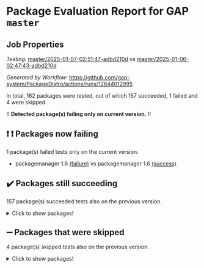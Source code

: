 # Package Evaluation Report for GAP `master`

## Job Properties

*Testing:* [master/2025-01-07-02:51:47-adbd210d](https://github.com/gap-system/PackageDistro/blob/data/reports/master/2025-01-07-02:51:47-adbd210d) vs [master/2025-01-06-02:47:43-adbd210d](https://github.com/gap-system/PackageDistro/blob/data/reports/master/2025-01-06-02:47:43-adbd210d)

*Generated by Workflow:* https://github.com/gap-system/PackageDistro/actions/runs/12644012995

In total, 162 packages were tested, out of which 157 succeeded, 1 failed and 4 were skipped.

:bangbang: **Detected package(s) failing only on current version.** :bangbang:

## :exclamation: :exclamation: Packages now failing

1 package(s) failed tests only on the current version.
- packagemanager 1.6 [(failure)](https://github.com/gap-system/PackageDistro/actions/runs/12644012995/job/35231362915) vs packagemanager 1.6 [(success)](https://github.com/gap-system/PackageDistro/actions/runs/12625368006/job/35177213725)

## :heavy_check_mark: Packages still succeeding

157 package(s) succeeded tests also on the previous version.
<details><summary>Click to show packages!</summary>

- 4ti2interface 2024.11-01 [(success)](https://github.com/gap-system/PackageDistro/actions/runs/12644012995/job/35231335187)
- ace 5.6.2 [(success)](https://github.com/gap-system/PackageDistro/actions/runs/12644012995/job/35231335431)
- aclib 1.3.2 [(success)](https://github.com/gap-system/PackageDistro/actions/runs/12644012995/job/35231335629)
- agt 0.3.1 [(success)](https://github.com/gap-system/PackageDistro/actions/runs/12644012995/job/35231335835)
- alnuth 3.2.1 [(success)](https://github.com/gap-system/PackageDistro/actions/runs/12644012995/job/35231336052)
- anupq 3.3.1 [(success)](https://github.com/gap-system/PackageDistro/actions/runs/12644012995/job/35231336264)
- atlasrep 2.1.9 [(success)](https://github.com/gap-system/PackageDistro/actions/runs/12644012995/job/35231336525)
- autodoc 2023.06.19 [(success)](https://github.com/gap-system/PackageDistro/actions/runs/12644012995/job/35231336705)
- automata 1.16 [(success)](https://github.com/gap-system/PackageDistro/actions/runs/12644012995/job/35231341037)
- automgrp 1.3.2 [(success)](https://github.com/gap-system/PackageDistro/actions/runs/12644012995/job/35231341518)
- autpgrp 1.11 [(success)](https://github.com/gap-system/PackageDistro/actions/runs/12644012995/job/35231341880)
- cap 2025.01-01 [(success)](https://github.com/gap-system/PackageDistro/actions/runs/12644012995/job/35231343374)
- caratinterface 2.3.7 [(success)](https://github.com/gap-system/PackageDistro/actions/runs/12644012995/job/35231345099)
- cddinterface 2024.09.02 [(success)](https://github.com/gap-system/PackageDistro/actions/runs/12644012995/job/35231345453)
- circle 1.6.6 [(success)](https://github.com/gap-system/PackageDistro/actions/runs/12644012995/job/35231345672)
- classicpres 1.22 [(success)](https://github.com/gap-system/PackageDistro/actions/runs/12644012995/job/35231345928)
- cohomolo 1.6.11 [(success)](https://github.com/gap-system/PackageDistro/actions/runs/12644012995/job/35231346131)
- congruence 1.2.7 [(success)](https://github.com/gap-system/PackageDistro/actions/runs/12644012995/job/35231346356)
- corefreesub 0.6 [(success)](https://github.com/gap-system/PackageDistro/actions/runs/12644012995/job/35231346581)
- corelg 1.57 [(success)](https://github.com/gap-system/PackageDistro/actions/runs/12644012995/job/35231346819)
- crime 1.6 [(success)](https://github.com/gap-system/PackageDistro/actions/runs/12644012995/job/35231347059)
- crisp 1.4.6 [(success)](https://github.com/gap-system/PackageDistro/actions/runs/12644012995/job/35231347336)
- crypting 0.10.5 [(success)](https://github.com/gap-system/PackageDistro/actions/runs/12644012995/job/35231347556)
- cryst 4.1.27 [(success)](https://github.com/gap-system/PackageDistro/actions/runs/12644012995/job/35231347809)
- crystcat 1.1.10 [(success)](https://github.com/gap-system/PackageDistro/actions/runs/12644012995/job/35231348013)
- ctbllib 1.3.9 [(success)](https://github.com/gap-system/PackageDistro/actions/runs/12644012995/job/35231348221)
- cubefree 1.20 [(success)](https://github.com/gap-system/PackageDistro/actions/runs/12644012995/job/35231348415)
- curlinterface 2.4.0 [(success)](https://github.com/gap-system/PackageDistro/actions/runs/12644012995/job/35231348608)
- cvec 2.8.3 [(success)](https://github.com/gap-system/PackageDistro/actions/runs/12644012995/job/35231348805)
- datastructures 0.3.1 [(success)](https://github.com/gap-system/PackageDistro/actions/runs/12644012995/job/35231349017)
- deepthought 1.0.8 [(success)](https://github.com/gap-system/PackageDistro/actions/runs/12644012995/job/35231349244)
- design 1.8.2 [(success)](https://github.com/gap-system/PackageDistro/actions/runs/12644012995/job/35231349493)
- difsets 2.3.1 [(success)](https://github.com/gap-system/PackageDistro/actions/runs/12644012995/job/35231349677)
- digraphs 1.9.0 [(success)](https://github.com/gap-system/PackageDistro/actions/runs/12644012995/job/35231349888)
- edim 1.3.8 [(success)](https://github.com/gap-system/PackageDistro/actions/runs/12644012995/job/35231350113)
- example 4.4.0 [(success)](https://github.com/gap-system/PackageDistro/actions/runs/12644012995/job/35231350343)
- examplesforhomalg 2023.10-01 [(success)](https://github.com/gap-system/PackageDistro/actions/runs/12644012995/job/35231350542)
- factint 1.6.3 [(success)](https://github.com/gap-system/PackageDistro/actions/runs/12644012995/job/35231350742)
- ferret 1.0.14 [(success)](https://github.com/gap-system/PackageDistro/actions/runs/12644012995/job/35231350960)
- fga 1.5.0 [(success)](https://github.com/gap-system/PackageDistro/actions/runs/12644012995/job/35231351170)
- fining 1.5.6 [(success)](https://github.com/gap-system/PackageDistro/actions/runs/12644012995/job/35231351373)
- float 1.0.5 [(success)](https://github.com/gap-system/PackageDistro/actions/runs/12644012995/job/35231351582)
- format 1.4.4 [(success)](https://github.com/gap-system/PackageDistro/actions/runs/12644012995/job/35231351867)
- forms 1.2.12 [(success)](https://github.com/gap-system/PackageDistro/actions/runs/12644012995/job/35231352065)
- fplsa 1.2.6 [(success)](https://github.com/gap-system/PackageDistro/actions/runs/12644012995/job/35231352255)
- fr 2.4.13 [(success)](https://github.com/gap-system/PackageDistro/actions/runs/12644012995/job/35231352424)
- francy 2.0.3 [(success)](https://github.com/gap-system/PackageDistro/actions/runs/12644012995/job/35231352646)
- fwtree 1.3 [(success)](https://github.com/gap-system/PackageDistro/actions/runs/12644012995/job/35231352856)
- gapdoc 1.6.7 [(success)](https://github.com/gap-system/PackageDistro/actions/runs/12644012995/job/35231353085)
- gauss 2024.11-01 [(success)](https://github.com/gap-system/PackageDistro/actions/runs/12644012995/job/35231353255)
- gaussforhomalg 2024.08-01 [(success)](https://github.com/gap-system/PackageDistro/actions/runs/12644012995/job/35231353442)
- gbnp 1.1.0 [(success)](https://github.com/gap-system/PackageDistro/actions/runs/12644012995/job/35231353653)
- generalizedmorphismsforcap 2024.09-03 [(success)](https://github.com/gap-system/PackageDistro/actions/runs/12644012995/job/35231353818)
- genss 1.6.9 [(success)](https://github.com/gap-system/PackageDistro/actions/runs/12644012995/job/35231353990)
- gradedmodules 2024.12-01 [(success)](https://github.com/gap-system/PackageDistro/actions/runs/12644012995/job/35231354197)
- gradedringforhomalg 2024.07-01 [(success)](https://github.com/gap-system/PackageDistro/actions/runs/12644012995/job/35231354404)
- grape 4.9.2 [(success)](https://github.com/gap-system/PackageDistro/actions/runs/12644012995/job/35231354591)
- groupoids 1.76 [(success)](https://github.com/gap-system/PackageDistro/actions/runs/12644012995/job/35231354768)
- grpconst 2.6.5 [(success)](https://github.com/gap-system/PackageDistro/actions/runs/12644012995/job/35231354943)
- guarana 0.96.3 [(success)](https://github.com/gap-system/PackageDistro/actions/runs/12644012995/job/35231355111)
- guava 3.19 [(success)](https://github.com/gap-system/PackageDistro/actions/runs/12644012995/job/35231355308)
- hap 1.66 [(success)](https://github.com/gap-system/PackageDistro/actions/runs/12644012995/job/35231355468)
- hapcryst 0.1.15 [(success)](https://github.com/gap-system/PackageDistro/actions/runs/12644012995/job/35231355638)
- hecke 1.5.4 [(success)](https://github.com/gap-system/PackageDistro/actions/runs/12644012995/job/35231355815)
- help 4.0 [(success)](https://github.com/gap-system/PackageDistro/actions/runs/12644012995/job/35231355994)
- homalg 2024.01-01 [(success)](https://github.com/gap-system/PackageDistro/actions/runs/12644012995/job/35231356190)
- homalgtocas 2023.11-01 [(success)](https://github.com/gap-system/PackageDistro/actions/runs/12644012995/job/35231356368)
- idrel 2.48 [(success)](https://github.com/gap-system/PackageDistro/actions/runs/12644012995/job/35231356543)
- images 1.3.3 [(success)](https://github.com/gap-system/PackageDistro/actions/runs/12644012995/job/35231356694)
- intpic 0.4.0 [(success)](https://github.com/gap-system/PackageDistro/actions/runs/12644012995/job/35231356835)
- io 4.9.1 [(success)](https://github.com/gap-system/PackageDistro/actions/runs/12644012995/job/35231357013)
- io_forhomalg 2023.02-04 [(success)](https://github.com/gap-system/PackageDistro/actions/runs/12644012995/job/35231357167)
- irredsol 1.4.4 [(success)](https://github.com/gap-system/PackageDistro/actions/runs/12644012995/job/35231357300)
- json 2.2.2 [(success)](https://github.com/gap-system/PackageDistro/actions/runs/12644012995/job/35231357459)
- jupyterkernel 1.5.1 [(success)](https://github.com/gap-system/PackageDistro/actions/runs/12644012995/job/35231357608)
- jupyterviz 1.5.6 [(success)](https://github.com/gap-system/PackageDistro/actions/runs/12644012995/job/35231357771)
- kan 1.37 [(success)](https://github.com/gap-system/PackageDistro/actions/runs/12644012995/job/35231357924)
- kbmag 1.5.11 [(success)](https://github.com/gap-system/PackageDistro/actions/runs/12644012995/job/35231358083)
- laguna 3.9.7 [(success)](https://github.com/gap-system/PackageDistro/actions/runs/12644012995/job/35231358252)
- liealgdb 2.2.1 [(success)](https://github.com/gap-system/PackageDistro/actions/runs/12644012995/job/35231358442)
- liepring 2.9.1 [(success)](https://github.com/gap-system/PackageDistro/actions/runs/12644012995/job/35231358618)
- liering 2.4.2 [(success)](https://github.com/gap-system/PackageDistro/actions/runs/12644012995/job/35231358815)
- linearalgebraforcap 2024.10-01 [(success)](https://github.com/gap-system/PackageDistro/actions/runs/12644012995/job/35231359009)
- lins 0.9 [(success)](https://github.com/gap-system/PackageDistro/actions/runs/12644012995/job/35231359173)
- localizeringforhomalg 2023.10-01 [(success)](https://github.com/gap-system/PackageDistro/actions/runs/12644012995/job/35231359305)
- loops 3.4.4 [(success)](https://github.com/gap-system/PackageDistro/actions/runs/12644012995/job/35231359537)
- lpres 1.1.1 [(success)](https://github.com/gap-system/PackageDistro/actions/runs/12644012995/job/35231359715)
- majoranaalgebras 1.5.2 [(success)](https://github.com/gap-system/PackageDistro/actions/runs/12644012995/job/35231359930)
- mapclass 1.4.6 [(success)](https://github.com/gap-system/PackageDistro/actions/runs/12644012995/job/35231360135)
- matgrp 0.71 [(success)](https://github.com/gap-system/PackageDistro/actions/runs/12644012995/job/35231360339)
- matricesforhomalg 2024.11-02 [(success)](https://github.com/gap-system/PackageDistro/actions/runs/12644012995/job/35231360513)
- modisom 3.0.0 [(success)](https://github.com/gap-system/PackageDistro/actions/runs/12644012995/job/35231360736)
- modulepresentationsforcap 2024.09-02 [(success)](https://github.com/gap-system/PackageDistro/actions/runs/12644012995/job/35231360934)
- modules 2024.12-01 [(success)](https://github.com/gap-system/PackageDistro/actions/runs/12644012995/job/35231361113)
- monoidalcategories 2025.01-02 [(success)](https://github.com/gap-system/PackageDistro/actions/runs/12644012995/job/35231361294)
- nconvex 2024.12-01 [(success)](https://github.com/gap-system/PackageDistro/actions/runs/12644012995/job/35231361440)
- nilmat 1.4.2 [(success)](https://github.com/gap-system/PackageDistro/actions/runs/12644012995/job/35231361686)
- nock 1.5 [(success)](https://github.com/gap-system/PackageDistro/actions/runs/12644012995/job/35231361889)
- normalizinterface 1.3.7 [(success)](https://github.com/gap-system/PackageDistro/actions/runs/12644012995/job/35231362062)
- nq 2.5.11 [(success)](https://github.com/gap-system/PackageDistro/actions/runs/12644012995/job/35231362247)
- numericalsgps 1.4.0 [(success)](https://github.com/gap-system/PackageDistro/actions/runs/12644012995/job/35231362422)
- openmath 11.5.3 [(success)](https://github.com/gap-system/PackageDistro/actions/runs/12644012995/job/35231362585)
- orb 4.9.2 [(success)](https://github.com/gap-system/PackageDistro/actions/runs/12644012995/job/35231362729)
- patternclass 2.4.5 [(success)](https://github.com/gap-system/PackageDistro/actions/runs/12644012995/job/35231363084)
- permut 2.0.5 [(success)](https://github.com/gap-system/PackageDistro/actions/runs/12644012995/job/35231363230)
- polenta 1.3.10 [(success)](https://github.com/gap-system/PackageDistro/actions/runs/12644012995/job/35231363336)
- polymaking 0.8.7 [(success)](https://github.com/gap-system/PackageDistro/actions/runs/12644012995/job/35231363495)
- primgrp 3.4.4 [(success)](https://github.com/gap-system/PackageDistro/actions/runs/12644012995/job/35231363708)
- profiling 2.6.0 [(success)](https://github.com/gap-system/PackageDistro/actions/runs/12644012995/job/35231363852)
- qdistrnd 0.9.5 [(success)](https://github.com/gap-system/PackageDistro/actions/runs/12644012995/job/35231364023)
- qpa 1.35 [(success)](https://github.com/gap-system/PackageDistro/actions/runs/12644012995/job/35231364175)
- quagroup 1.8.4 [(success)](https://github.com/gap-system/PackageDistro/actions/runs/12644012995/job/35231364291)
- radiroot 2.9 [(success)](https://github.com/gap-system/PackageDistro/actions/runs/12644012995/job/35231364461)
- rcwa 4.7.1 [(success)](https://github.com/gap-system/PackageDistro/actions/runs/12644012995/job/35231364601)
- rds 1.8 [(success)](https://github.com/gap-system/PackageDistro/actions/runs/12644012995/job/35231364753)
- recog 1.4.3 [(success)](https://github.com/gap-system/PackageDistro/actions/runs/12644012995/job/35231364898)
- repndecomp 1.3.0 [(success)](https://github.com/gap-system/PackageDistro/actions/runs/12644012995/job/35231365086)
- repsn 3.1.2 [(success)](https://github.com/gap-system/PackageDistro/actions/runs/12644012995/job/35231365250)
- resclasses 4.7.3 [(success)](https://github.com/gap-system/PackageDistro/actions/runs/12644012995/job/35231365480)
- ringsforhomalg 2024.11-02 [(success)](https://github.com/gap-system/PackageDistro/actions/runs/12644012995/job/35231365678)
- sco 2023.08-01 [(success)](https://github.com/gap-system/PackageDistro/actions/runs/12644012995/job/35231365858)
- scscp 2.4.3 [(success)](https://github.com/gap-system/PackageDistro/actions/runs/12644012995/job/35231365985)
- semigroups 5.4.0 [(success)](https://github.com/gap-system/PackageDistro/actions/runs/12644012995/job/35231366135)
- sglppow 2.4 [(success)](https://github.com/gap-system/PackageDistro/actions/runs/12644012995/job/35231366292)
- sgpviz 0.999.6 [(success)](https://github.com/gap-system/PackageDistro/actions/runs/12644012995/job/35231366472)
- simpcomp 2.1.14 [(success)](https://github.com/gap-system/PackageDistro/actions/runs/12644012995/job/35231366640)
- singular 2024.06.03 [(success)](https://github.com/gap-system/PackageDistro/actions/runs/12644012995/job/35231366832)
- sl2reps 1.1 [(success)](https://github.com/gap-system/PackageDistro/actions/runs/12644012995/job/35231367028)
- sla 1.6.2 [(success)](https://github.com/gap-system/PackageDistro/actions/runs/12644012995/job/35231367185)
- smallantimagmas 0.3.0 [(success)](https://github.com/gap-system/PackageDistro/actions/runs/12644012995/job/35231367296)
- smallgrp 1.5.4 [(success)](https://github.com/gap-system/PackageDistro/actions/runs/12644012995/job/35231367511)
- smallsemi 0.7.1 [(success)](https://github.com/gap-system/PackageDistro/actions/runs/12644012995/job/35231367663)
- sonata 2.9.6 [(success)](https://github.com/gap-system/PackageDistro/actions/runs/12644012995/job/35231367867)
- sophus 1.27 [(success)](https://github.com/gap-system/PackageDistro/actions/runs/12644012995/job/35231368066)
- sotgrps 1.3 [(success)](https://github.com/gap-system/PackageDistro/actions/runs/12644012995/job/35231368256)
- spinsym 1.5.2 [(success)](https://github.com/gap-system/PackageDistro/actions/runs/12644012995/job/35231368439)
- standardff 1.0 [(success)](https://github.com/gap-system/PackageDistro/actions/runs/12644012995/job/35231368639)
- symbcompcc 1.3.2 [(success)](https://github.com/gap-system/PackageDistro/actions/runs/12644012995/job/35231368792)
- thelma 1.3 [(success)](https://github.com/gap-system/PackageDistro/actions/runs/12644012995/job/35231368936)
- tomlib 1.2.11 [(success)](https://github.com/gap-system/PackageDistro/actions/runs/12644012995/job/35231369069)
- toolsforhomalg 2024.09-01 [(success)](https://github.com/gap-system/PackageDistro/actions/runs/12644012995/job/35231369209)
- toric 1.9.6 [(success)](https://github.com/gap-system/PackageDistro/actions/runs/12644012995/job/35231369428)
- toricvarieties 2022.07.13 [(success)](https://github.com/gap-system/PackageDistro/actions/runs/12644012995/job/35231369572)
- transgrp 3.6.5 [(success)](https://github.com/gap-system/PackageDistro/actions/runs/12644012995/job/35231369722)
- typeset 1.2.2 [(success)](https://github.com/gap-system/PackageDistro/actions/runs/12644012995/job/35231369860)
- ugaly 4.1.3 [(success)](https://github.com/gap-system/PackageDistro/actions/runs/12644012995/job/35231370019)
- unipot 1.6 [(success)](https://github.com/gap-system/PackageDistro/actions/runs/12644012995/job/35231370211)
- unitlib 4.2.0 [(success)](https://github.com/gap-system/PackageDistro/actions/runs/12644012995/job/35231370365)
- utils 0.85 [(success)](https://github.com/gap-system/PackageDistro/actions/runs/12644012995/job/35231370578)
- uuid 0.7 [(success)](https://github.com/gap-system/PackageDistro/actions/runs/12644012995/job/35231371023)
- walrus 0.9991 [(success)](https://github.com/gap-system/PackageDistro/actions/runs/12644012995/job/35231371165)
- wedderga 4.10.5 [(success)](https://github.com/gap-system/PackageDistro/actions/runs/12644012995/job/35231371391)
- wpe 0.8 [(success)](https://github.com/gap-system/PackageDistro/actions/runs/12644012995/job/35231371555)
- xmod 2.92 [(success)](https://github.com/gap-system/PackageDistro/actions/runs/12644012995/job/35231371712)
- xmodalg 1.23 [(success)](https://github.com/gap-system/PackageDistro/actions/runs/12644012995/job/35231371890)
- yangbaxter 0.10.6 [(success)](https://github.com/gap-system/PackageDistro/actions/runs/12644012995/job/35231372051)
- zeromqinterface 0.16 [(success)](https://github.com/gap-system/PackageDistro/actions/runs/12644012995/job/35231372247)
</details>

## :heavy_minus_sign: Packages that were skipped

4 package(s) skipped tests also on the previous version.
<details><summary>Click to show packages!</summary>

- browse 1.8.21 [(skipped)](https://github.com/gap-system/PackageDistro/actions/runs/12644012995/job/35230887715)
- itc 1.5.1 [(skipped)](https://github.com/gap-system/PackageDistro/actions/runs/12644012995/job/35230887715)
- polycyclic 2.16 [(skipped)](https://github.com/gap-system/PackageDistro/actions/runs/12644012995/job/35230887715)
- xgap 4.32 [(skipped)](https://github.com/gap-system/PackageDistro/actions/runs/12644012995/job/35230887715)
</details>

